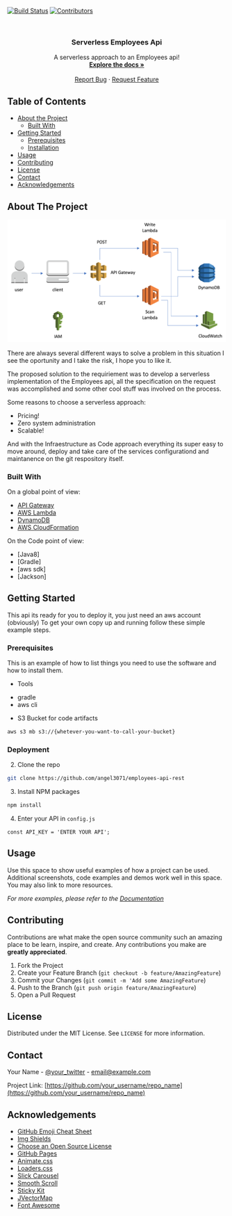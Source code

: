 <!-- PROJECT SHIELDS -->
[![Build Status][build-shield]]()
[![Contributors][contributors-shield]]()



<!-- PROJECT LOGO -->
<br />
<p align="center">

  <h3 align="center">Serverless Employees Api</h3>

  <p align="center">
    A serverless approach to an Employees api!
    <br />
    <a href="https://documenter.getpostman.com/view/7170007/S1TR4zZz"><strong>Explore the docs »</strong></a>
    <br />
    <br />
    <a href="https://github.com/angel3071/employees-api-rest/issues">Report Bug</a>
    ·
    <a href="https://github.com/angel3071/employees-api-rest/issues">Request Feature</a>
  </p>
</p>



<!-- TABLE OF CONTENTS -->
## Table of Contents

* [About the Project](#about-the-project)
  * [Built With](#built-with)
* [Getting Started](#getting-started)
  * [Prerequisites](#prerequisites)
  * [Installation](#installation)
* [Usage](#usage)
* [Contributing](#contributing)
* [License](#license)
* [Contact](#contact)
* [Acknowledgements](#acknowledgements)



<!-- ABOUT THE PROJECT -->
## About The Project

![Architecture diagram](images/AWS-Lambda-and-DynamoDB-Architecture.png)

There are always several different ways to solve a problem in this situation I
see the oportunity and I take the risk, I hope you to like it.

The proposed solution to the requiriement was to develop a serverless
implementation of the Employees api, all the specification on the request was
accomplished and some other cool stuff was involved on the process.

Some reasons to choose a serverless approach:
* Pricing!
* Zero system administration
* Scalable!

And with the Infraestructure as Code approach everything its super easy to move
around, deploy and take care of the services configurationd and maintanence on
the git respository itself.


### Built With
On a global point of view:
* [API Gateway](https://aws.amazon.com/es/api-gateway/)
* [AWS Lambda](https://aws.amazon.com/es/lambda/)
* [DynamoDB](https://aws.amazon.com/es/dynamodb/)
* [AWS CloudFormation](https://aws.amazon.com/es/cloudformation/)

On the Code point of view:
* [Java8]
* [Gradle]
* [aws sdk]
* [Jackson]


<!-- GETTING STARTED -->
## Getting Started

This api its ready for you to deploy it, you just need an aws account (obviously)
To get your own copy up and running follow these simple example steps.

### Prerequisites

This is an example of how to list things you need to use the software and how to install them.
* Tools
 - gradle
 - aws cli

* S3 Bucket for code artifacts
```sh
aws s3 mb s3://{whetever-you-want-to-call-your-bucket}
```

### Deployment

2. Clone the repo
```sh
git clone https://github.com/angel3071/employees-api-rest
```
3. Install NPM packages
```sh
npm install
```
4. Enter your API in `config.js`
```JS
const API_KEY = 'ENTER YOUR API';
```



<!-- USAGE EXAMPLES -->
## Usage

Use this space to show useful examples of how a project can be used. Additional screenshots, code examples and demos work well in this space. You may also link to more resources.

_For more examples, please refer to the [Documentation](https://example.com)_



<!-- CONTRIBUTING -->
## Contributing

Contributions are what make the open source community such an amazing place to be learn, inspire, and create. Any contributions you make are **greatly appreciated**.

1. Fork the Project
2. Create your Feature Branch (`git checkout -b feature/AmazingFeature`)
3. Commit your Changes (`git commit -m 'Add some AmazingFeature`)
4. Push to the Branch (`git push origin feature/AmazingFeature`)
5. Open a Pull Request



<!-- LICENSE -->
## License

Distributed under the MIT License. See `LICENSE` for more information.



<!-- CONTACT -->
## Contact

Your Name - [@your_twitter](https://twitter.com/your_username) - email@example.com

Project Link: [https://github.com/your_username/repo_name](https://github.com/your_username/repo_name)



<!-- ACKNOWLEDGEMENTS -->
## Acknowledgements
* [GitHub Emoji Cheat Sheet](https://www.webpagefx.com/tools/emoji-cheat-sheet)
* [Img Shields](https://shields.io)
* [Choose an Open Source License](https://choosealicense.com)
* [GitHub Pages](https://pages.github.com)
* [Animate.css](https://daneden.github.io/animate.css)
* [Loaders.css](https://connoratherton.com/loaders)
* [Slick Carousel](https://kenwheeler.github.io/slick)
* [Smooth Scroll](https://github.com/cferdinandi/smooth-scroll)
* [Sticky Kit](http://leafo.net/sticky-kit)
* [JVectorMap](http://jvectormap.com)
* [Font Awesome](https://fontawesome.com)





<!-- MARKDOWN LINKS & IMAGES -->
[build-shield]: https://img.shields.io/badge/build-passing-brightgreen.svg?style=flat-square
[contributors-shield]: https://img.shields.io/badge/contributors-1-orange.svg?style=flat-square
[license-shield]: https://img.shields.io/badge/license-MIT-blue.svg?style=flat-square
[license-url]: https://choosealicense.com/licenses/mit
[linkedin-shield]: https://img.shields.io/badge/-LinkedIn-black.svg?style=flat-square&logo=linkedin&colorB=555
[linkedin-url]: https://linkedin.com/in/othneildrew
[product-screenshot]: https://raw.githubusercontent.com/othneildrew/Best-README-Template/master/screenshot.png

